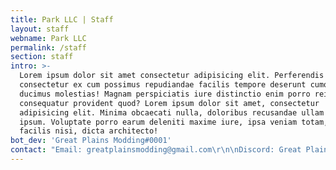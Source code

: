 ```yaml
---
title: Park LLC | Staff
layout: staff
webname: Park LLC
permalink: /staff
section: staff
intro: >-
  Lorem ipsum dolor sit amet consectetur adipisicing elit. Perferendis
  consectetur ex cum possimus repudiandae facilis tempore deserunt cumque
  ducimus molestias! Magnam perspiciatis iure distinctio enim porro reiciendis
  consequatur provident quod? Lorem ipsum dolor sit amet, consectetur
  adipisicing elit. Minima obcaecati nulla, doloribus recusandae ullam quam
  ipsum. Voluptate porro earum deleniti maxime iure, ipsa veniam totam, nostrum
  facilis nisi, dicta architecto!
bot_dev: 'Great Plains Modding#0001'
contact: "Email: greatplainsmodding@gmail.com\r\n\nDiscord: Great Plains MOdding#0001"
---
```


